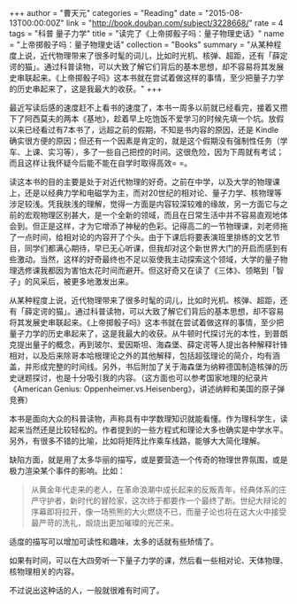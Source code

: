 +++
author = "曹天元"
categories = "Reading"
date = "2015-08-13T00:00:00Z"
link = "http://book.douban.com/subject/3228668/"
rate = 4
tags = "科普 量子力学"
title = "读完了《上帝掷骰子吗：量子物理史话》"
name = "上帝掷骰子吗：量子物理史话"
collection = "Books"
summary = "从某种程度上说，近代物理带来了很多时髦的词儿，比如时光机、核弹、超距，还有「薛定谔的猫」。通过科普读物，可以大致了解它们背后的基本思想，却不容易将其发展史串联起来。《上帝掷骰子吗》这本书就在尝试着做这样的事情，至少把量子力学的历史串起来了，这是我最大的收获。"
+++

最近写读后感的速度赶不上看书的速度了，本书一周多以前就已经看完，接着又攒下了阿西莫夫的两本《基地》，趁着早上吃饱饭不爱学习的时候先填一个坑。放假以来已经看过有7本书了，远超之前的假期，不知是书内容的原因，还是 Kindle 确实很方便的原因；但还有一个因素是肯定的，就是这个假期没有强制性任务（学车、上课、实习等），多了一些自己把控的时间。这很危险，因为下周就有考试；而且这样让我怀疑今后能不能在自学时取得高效= =。

读这本书的目的主要是处于对近代物理的好奇。之前在中学，以及大学的物理课上，还是以经典力学和电磁学为主，而对20世纪的相对论、量子力学、核物理等涉足较浅。凭我肤浅的理解，觉得一方面是内容较深较难的缘故，另一方面它与之前的宏观物理区别甚大，是一个全新的领域，而且在日常生活中并不容易直观地体会到。但正是这样，才为它增添了神秘的色彩。记得高二的一节物理课，刘老师拖了一点时间，给相对论的内容开了个头。由于下课后将要表演班里排练的文艺节目，同学们都满心期待，早已无心听课，但我却对这个新世界大门的开启而感到有些激动。当然，这样的好奇最终也不足以驱使我主动探索这个领域，大学的量子物理选修课我都因为害怕太花时间而避开。但这好奇又在读了《三体》、领略到「智子」的风采后，被更多地激发出来。

从某种程度上说，近代物理带来了很多时髦的词儿，比如时光机、核弹、超距，还有「薛定谔的猫」。通过科普读物，可以大致了解它们背后的基本思想，却不容易将其发展史串联起来。《上帝掷骰子吗》这本书就在尝试着做这样的事情，至少把量子力学的历史串起来了，这是我最大的收获。从牛顿时代探讨光的本性，到普朗克提出量子的概念，再到玻尔、爱因斯坦、海森堡、薛定谔等人提出各种解释针锋相对，以及后来除哥本哈根理论之外的其他解释，包括超弦理论的简介，均有涵盖，并形成完整的时间线。另外，书后附加了关于海森堡为纳粹德国制造核弹的历史谜题探讨，也是十分吸引我的内容。（这方面也可以参考国家地理的纪录片《American Genius: Oppenheimer.vs.Heisenberg》，讲述纳粹和美国的原子弹竞赛）

本书是面向大众的科普读物，声称具有中学数理知识就能看懂。作为理科学生，读起来当然还是比较轻松的。作者提到的一些方程式和理论大多也确实是中学水平。另外，有很多不错的比喻，比如将矩阵比作乘车线路，能够大大简化理解。

缺陷方面，就是用了太多华丽的描写，或是要营造一个传奇的物理世界氛围，或是极力渲染某个事件的影响。比如：

> 从黄金年代走来的老人，在革命浪潮中成长起来的反叛青年，经典体系的庄严守护者，新时代的冒险家，这次终于都要作一个最终了断。世纪大辩论的序幕即将拉开，像一场熊熊的大火燃烧不已，而量子论也将在这大火中接受最严苛的洗礼，煅烧出更加璀璨的光芒来。

适度的描写可以增加可读性和趣味，太多的话就有些矫情了。

如果有时间，可以在大四旁听一下量子力学的课，然后看一些相对论、天体物理、核物理相关的内容。

不过说出这种话的人，一般就很难有时间了。
